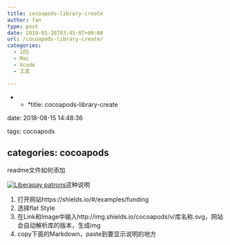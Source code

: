 ```yaml
---
title: cocoapods-library-create
author: fan
type: post
date: 2019-01-16T03:45:07+00:00
url: /cocoapods-library-create/
categories:
  - iOS
  - Mac
  - Xcode
  - 工具

---
```

* * *title: cocoapods-library-create


  
date: 2018-08-15 14:48:36
  
tags: cocoapods</p> 

## categories: cocoapods

readme文件如何添加
  
[![Liberapay patrons][1]][1]这种说明

  1. 打开网站https://shields.io/#/examples/funding
  2. 选择flat Style
  3. 在Link和Image中输入http://img.shields.io/cocoapods/v/库名称.svg，网站会自动解析库的版本，生成img
  4. copy下面的Markdown，paste到要显示说明的地方

 [1]: http://img.shields.io/cocoapods/v/FFKit.svg